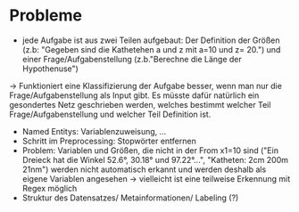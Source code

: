 # Probleme
- jede Aufgabe ist aus zwei Teilen aufgebaut: Der Definition der Größen (z.b: "Gegeben sind die Kathetehen a und z mit a=10 und z= 20.") und einer Frage/Aufgabenstellung (z.b."Berechne die Länge der Hypothenuse")

-> Funktioniert eine Klassifizierung der Aufgabe besser, wenn man nur die Frage/Aufgabenstellung als Input gibt. Es müsste dafür natürlich ein gesondertes Netz geschrieben werden, welches bestimmt welcher Teil Frage/Aufgabenstellung und welcher Teil Definition ist.

- Named Entitys: Variablenzuweisung, ...
- Schritt im Preprocessing: Stopwörter entfernen
- Problem: Variablen und Größen, die nicht in der From x1=10 sind ("Ein Dreieck hat die Winkel 52.6°, 30.18° und 97.22°...", "Katheten: 2cm 200m 21nm") werden nicht automatisch erkannt und werden deshalb als eigene Variablen angesehen
-> vielleicht ist eine teilweise Erkennung mit Regex möglich
- Struktur des Datensatzes/ Metainformationen/ Labeling (?)



